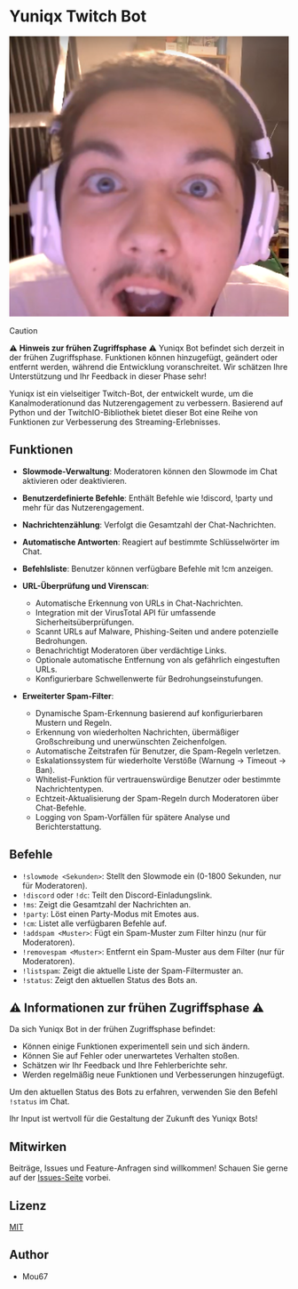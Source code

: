 # Yuniqx Twitch Bot

![Yuniqx Bot Logo](Images/max_schock.png)


> [!CAUTION]
> ⚠️ **Hinweis zur frühen Zugriffsphase** ⚠️
> Yuniqx Bot befindet sich derzeit in der frühen Zugriffsphase. Funktionen können hinzugefügt, geändert oder entfernt werden, während die Entwicklung voranschreitet. Wir schätzen Ihre Unterstützung und Ihr Feedback in dieser Phase sehr!

Yuniqx ist ein vielseitiger Twitch-Bot, der entwickelt wurde, um die Kanalmoderationund das Nutzerengagement zu verbessern. Basierend auf Python und der TwitchIO-Bibliothek bietet dieser Bot eine Reihe von Funktionen zur Verbesserung des Streaming-Erlebnisses.

## Funktionen

- **Slowmode-Verwaltung**: Moderatoren können den Slowmode im Chat aktivieren oder deaktivieren.
- **Benutzerdefinierte Befehle**: Enthält Befehle wie !discord, !party und mehr für das Nutzerengagement.
- **Nachrichtenzählung**: Verfolgt die Gesamtzahl der Chat-Nachrichten.
- **Automatische Antworten**: Reagiert auf bestimmte Schlüsselwörter im Chat.
- **Befehlsliste**: Benutzer können verfügbare Befehle mit !cm anzeigen.

- **URL-Überprüfung und Virenscan**:
  - Automatische Erkennung von URLs in Chat-Nachrichten.
  - Integration mit der VirusTotal API für umfassende Sicherheitsüberprüfungen.
  - Scannt URLs auf Malware, Phishing-Seiten und andere potenzielle Bedrohungen.
  - Benachrichtigt Moderatoren über verdächtige Links.
  - Optionale automatische Entfernung von als gefährlich eingestuften URLs.
  - Konfigurierbare Schwellenwerte für Bedrohungseinstufungen.

- **Erweiterter Spam-Filter**:
  - Dynamische Spam-Erkennung basierend auf konfigurierbaren Mustern und Regeln.
  - Erkennung von wiederholten Nachrichten, übermäßiger Großschreibung und unerwünschten Zeichenfolgen.
  - Automatische Zeitstrafen für Benutzer, die Spam-Regeln verletzen.
  - Eskalationssystem für wiederholte Verstöße (Warnung → Timeout → Ban).
  - Whitelist-Funktion für vertrauenswürdige Benutzer oder bestimmte Nachrichtentypen.
  - Echtzeit-Aktualisierung der Spam-Regeln durch Moderatoren über Chat-Befehle.
  - Logging von Spam-Vorfällen für spätere Analyse und Berichterstattung.

## Befehle

- `!slowmode <Sekunden>`: Stellt den Slowmode ein (0-1800 Sekunden, nur für Moderatoren).
- `!discord` oder `!dc`: Teilt den Discord-Einladungslink.
- `!ms`: Zeigt die Gesamtzahl der Nachrichten an.
- `!party`: Löst einen Party-Modus mit Emotes aus.
- `!cm`: Listet alle verfügbaren Befehle auf.
- `!addspam <Muster>`: Fügt ein Spam-Muster zum Filter hinzu (nur für Moderatoren).
- `!removespam <Muster>`: Entfernt ein Spam-Muster aus dem Filter (nur für Moderatoren).
- `!listspam`: Zeigt die aktuelle Liste der Spam-Filtermuster an.
- `!status`: Zeigt den aktuellen Status des Bots an.

## ⚠️ Informationen zur frühen Zugriffsphase ⚠️

Da sich Yuniqx Bot in der frühen Zugriffsphase befindet:

- Können einige Funktionen experimentell sein und sich ändern.
- Können Sie auf Fehler oder unerwartetes Verhalten stoßen.
- Schätzen wir Ihr Feedback und Ihre Fehlerberichte sehr.
- Werden regelmäßig neue Funktionen und Verbesserungen hinzugefügt.

Um den aktuellen Status des Bots zu erfahren, verwenden Sie den Befehl `!status` im Chat.

Ihr Input ist wertvoll für die Gestaltung der Zukunft des Yuniqx Bots!

## Mitwirken

Beiträge, Issues und Feature-Anfragen sind willkommen! Schauen Sie gerne auf der [Issues-Seite](https://github.com/Mou67/YuniBot/issues) vorbei.

## Lizenz

[MIT](https://choosealicense.com/licenses/mit/)

## Author

 - Mou67
